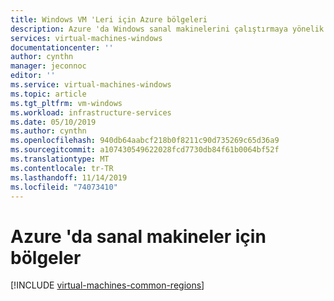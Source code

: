 ```yaml
---
title: Windows VM 'Leri için Azure bölgeleri
description: Azure 'da Windows sanal makinelerini çalıştırmaya yönelik bölgeler hakkında bilgi edinin
services: virtual-machines-windows
documentationcenter: ''
author: cynthn
manager: jeconnoc
editor: ''
ms.service: virtual-machines-windows
ms.topic: article
ms.tgt_pltfrm: vm-windows
ms.workload: infrastructure-services
ms.date: 05/10/2019
ms.author: cynthn
ms.openlocfilehash: 940db64aabcf218b0f8211c90d735269c65d36a9
ms.sourcegitcommit: a107430549622028fcd7730db84f61b0064bf52f
ms.translationtype: MT
ms.contentlocale: tr-TR
ms.lasthandoff: 11/14/2019
ms.locfileid: "74073410"
---
```

# <a name="regions-for-virtual-machines-in-azure"></a>Azure 'da sanal makineler için bölgeler
[!INCLUDE [virtual-machines-common-regions](../../../includes/virtual-machines-common-regions.md)]

